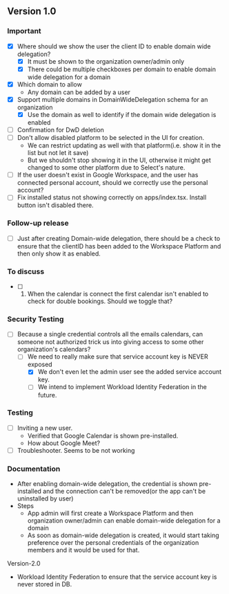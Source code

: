 ## Version 1.0
### Important
  - [x] Where should we show the user the client ID to enable domain wide delegation?
    - [x] It must be shown to the organization owner/admin only
    - [x] There could be multiple checkboxes per domain to enable domain wide delegation for a domain
  - [x] Which domain to allow
    - Any domain can be added by a user
  - [x] Support multiple domains in DomainWideDelegation schema for an organization
    - [x] Use the domain as well to identify if the domain wide delegation is enabled
  - [ ] Confirmation for DwD deletion
  - [ ] Don't allow disabled platform to be selected in the UI for creation.
    - We can restrict updating as well with that platform(i.e. show it in the list but not let it save)
    - But we shouldn't stop showing it in the UI, otherwise it might get changed to some other platform due to Select's nature.
  - [ ] If the user doesn't exist in Google Workspace, and the user has connected personal account, should we correctly use the personal account?
  - [ ] Fix installed status not showing correctly on apps/index.tsx. Install button isn't disabled there.
  
### Follow-up release
- [ ] Just after creating Domain-wide delegation, there should be a check to ensure that the clientID has been added to the Workspace Platform and then only show it as enabled.


### To discuss
  - [ ] 1. When the calendar is connect the first calendar isn't enabled to check for double bookings. Should we toggle that?

### Security Testing
- [ ] Because a single credential controls all the emails calendars, can someone not authorized trick us into giving access to some other organization's calendars?
  - [ ] We need to really make sure that service account key is NEVER exposed
    - [x] We don't even let the admin user see the added service account key.
    - [ ] We intend to implement Workload Identity Federation in the future.
    
### Testing 
- [ ] Inviting a new user. 
  - Verified that Google Calendar is shown pre-installed. 
  - How about Google Meet?
- [ ] Troubleshooter. Seems to be not working

### Documentation
- After enabling domain-wide delegation, the credential is shown pre-installed and the connection can't be removed(or the app can't be uninstalled by user)
- Steps
  - App admin will first create a Workspace Platform and then organization owner/admin can enable domain-wide delegation for a domain
  - As soon as domain-wide delegation is created, it would start taking preference over the personal credentials of the organization members and it would be used for that. 

Version-2.0
- Workload Identity Federation to ensure that the service account key is never stored in DB.



